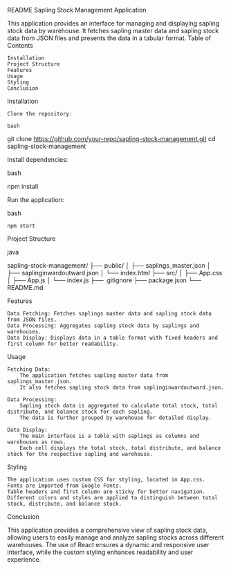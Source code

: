 README
Sapling Stock Management Application

This application provides an interface for managing and displaying sapling stock data by warehouse. It fetches sapling master data and sapling stock data from JSON files and presents the data in a tabular format.
Table of Contents

    Installation
    Project Structure
    Features
    Usage
    Styling
    Conclusion

Installation

    Clone the repository:

    bash

git clone https://github.com/your-repo/sapling-stock-management.git
cd sapling-stock-management

Install dependencies:

bash

npm install

Run the application:

bash

    npm start

Project Structure

java

sapling-stock-management/
├── public/
│   ├── saplings_master.json
│   ├── saplinginwardoutward.json
│   └── index.html
├── src/
│   ├── App.css
│   ├── App.js
│   └── index.js
├── .gitignore
├── package.json
└── README.md

Features

    Data Fetching: Fetches saplings master data and sapling stock data from JSON files.
    Data Processing: Aggregates sapling stock data by saplings and warehouses.
    Data Display: Displays data in a table format with fixed headers and first column for better readability.

Usage

    Fetching Data:
        The application fetches sapling master data from saplings_master.json.
        It also fetches sapling stock data from saplinginwardoutward.json.

    Data Processing:
        Sapling stock data is aggregated to calculate total stock, total distribute, and balance stock for each sapling.
        The data is further grouped by warehouse for detailed display.

    Data Display:
        The main interface is a table with saplings as columns and warehouses as rows.
        Each cell displays the total stock, total distribute, and balance stock for the respective sapling and warehouse.

Styling

    The application uses custom CSS for styling, located in App.css.
    Fonts are imported from Google Fonts.
    Table headers and first column are sticky for better navigation.
    Different colors and styles are applied to distinguish between total stock, distribute, and balance stock.

Conclusion

This application provides a comprehensive view of sapling stock data, allowing users to easily manage and analyze sapling stocks across different warehouses. The use of React ensures a dynamic and responsive user interface, while the custom styling enhances readability and user experience.